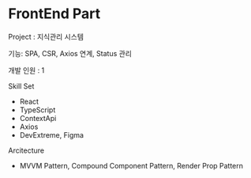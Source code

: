 # FrontEnd Part 

Project : 지식관리 시스템 

기능: SPA, CSR, Axios 연계, Status 관리

개발 인원 : 1 

Skill Set
- React
- TypeScript
- ContextApi
- Axios
- DevExtreme, Figma

Arcitecture
- MVVM Pattern, Compound Component Pattern, Render Prop Pattern


